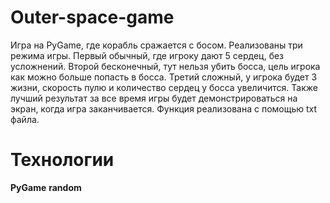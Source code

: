 # Outer-space-game

Игра на PyGame, где корабль сражается с босом. Реализованы три режима игры. Первый обычный, где игроку дают 5 сердец, без усложнений. Второй бесконечный, тут нельзя убить босса, цель игрока как можно больше попасть в босса. Третий сложный, у игрока будет 3 жизни, скорость пулю и количество сердец у босса увеличится. Также лучший результат за все время игры будет демонстрироваться на экран, когда игра заканчивается. Функция реализована с помощью txt файла.


# Технологии

<b>PyGame</b>
<b>random</b>
